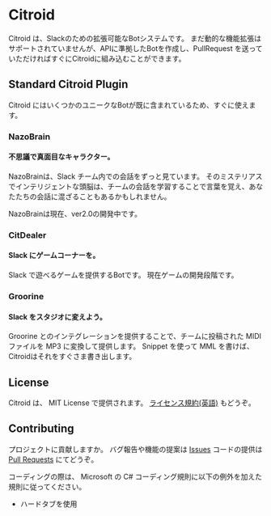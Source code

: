 # Citroid

Citroid は、Slackのための拡張可能なBotシステムです。
まだ動的な機能拡張はサポートされていませんが、APIに準拠したBotを作成し、PullRequest を送っていただければすぐにCitroidに組み込むことができます。


## Standard Citroid Plugin
Citroid にはいくつかのユニークなBotが既に含まれているため、すぐに使えます。

### NazoBrain
#### 不思議で真面目なキャラクター。
NazoBrainは、Slack チーム内での会話をずっと見ています。
そのミステリアスでインテリジェントな頭脳は、チームの会話を学習することで言葉を覚え、あなたたちの会話に混ざることもあるかもしれません。

NazoBrainは現在、ver2.0の開発中です。

### CitDealer
#### Slack にゲームコーナーを。
Slack で遊べるゲームを提供するBotです。 現在ゲームの開発段階です。

### Groorine
#### Slack をスタジオに変えよう。
Groorine とのインテグレーションを提供することで、チームに投稿された MIDI ファイルを MP3 に変換して提供します。
Snippet を使って MML を書けば、Citroidはそれをすぐさま書き出します。 

## License
Citroid は、 MIT License で提供されます。 [ライセンス規約(英語)](LICENSE)  もどうぞ。

## Contributing
プロジェクトに貢献しますか。
バグ報告や機能の提案は [Issues](/Citringo/Citroid/issues)
コードの提供は [Pull Requests](/Citringo/Citroid/pulls) にてどうぞ。

コーディングの際は、 Microsoft の C# コーディング規則に以下の例外を加えた規則に従ってください。
- ハードタブを使用